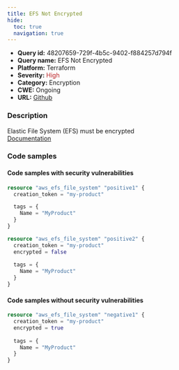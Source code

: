 ```yaml
---
title: EFS Not Encrypted
hide:
  toc: true
  navigation: true
---
```


<style>
  .highlight .hll {
    background-color: #ff171742;
  }
  .md-content {
    max-width: 1100px;
    margin: 0 auto;
  }
</style>

-   **Query id:** 48207659-729f-4b5c-9402-f884257d794f
-   **Query name:** EFS Not Encrypted
-   **Platform:** Terraform
-   **Severity:** <span style="color:#bb2124">High</span>
-   **Category:** Encryption
-   **CWE:** Ongoing
-   **URL:** [Github](https://github.com/DataDog/kics/tree/master/assets/queries/terraform/aws/efs_not_encrypted)

### Description
Elastic File System (EFS) must be encrypted<br>
[Documentation](https://registry.terraform.io/providers/hashicorp/aws/latest/docs/resources/efs_file_system#encrypted)

### Code samples
#### Code samples with security vulnerabilities
```tf title="Positive test num. 1 - tf file" hl_lines="1 11"
resource "aws_efs_file_system" "positive1" {
  creation_token = "my-product"

  tags = {
    Name = "MyProduct"
  }
}

resource "aws_efs_file_system" "positive2" {
  creation_token = "my-product"
  encrypted = false
  
  tags = {
    Name = "MyProduct"
  }
}
```


#### Code samples without security vulnerabilities
```tf title="Negative test num. 1 - tf file"
resource "aws_efs_file_system" "negative1" {
  creation_token = "my-product"
  encrypted = true
  
  tags = {
    Name = "MyProduct"
  }
}
```
